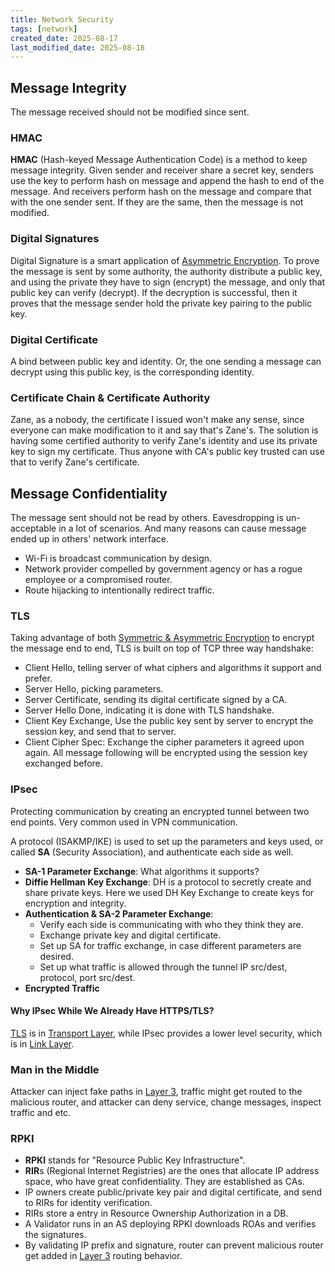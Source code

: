 ```yaml
---
title: Network Security
tags: [network]
created_date: 2025-08-17
last_modified_date: 2025-08-18
---
```


## Message Integrity

The message received should not be modified since sent.

### HMAC

**HMAC** (Hash-keyed Message Authentication Code) is a method to keep message integrity.
Given sender and receiver share a secret key, senders use the key to perform hash on message and append the hash to end of the message. And receivers perform hash on the message and compare that with the one sender sent. If they are the same, then the message is not modified.

### Digital Signatures

Digital Signature is a smart application of [Asymmetric Encryption](note/by/developer/cryptography_basic.md#Symmetric%20&%20Asymmetric%20Encryption). To prove the message is sent by some authority, the authority distribute a public key, and using the private they have to sign (encrypt) the message, and only that public key can verify (decrypt). If the decryption is successful, then it proves that the message sender hold the private key pairing to the public key.

### Digital Certificate

A bind between public key and identity. Or, the one sending a message can decrypt using this public key, is the corresponding identity.

### Certificate Chain & Certificate Authority

Zane, as a nobody, the certificate I issued won't make any sense, since everyone can make modification to it and say that's Zane's. The solution is having some certified authority to verify Zane's identity and use its private key to sign my certificate. Thus anyone with CA's public key trusted can use that to verify Zane's certificate.

## Message Confidentiality

The message sent should not be read by others. Eavesdropping is un-acceptable in a lot of scenarios. And many reasons can cause message ended up in others' network interface.

- Wi-Fi is broadcast communication by design.
- Network provider compelled by government agency or has a rogue employee or a compromised router.
- Route hijacking to intentionally redirect traffic.

### TLS

Taking advantage of both [Symmetric & Asymmetric Encryption](note/by/developer/cryptography_basic.md#Symmetric%20&%20Asymmetric%20Encryption) to encrypt the message end to end, TLS is built on top of TCP three way handshake:

- Client Hello, telling server of what ciphers and algorithms it support and prefer.
- Server Hello, picking parameters.
- Server Certificate, sending its digital certificate signed by a CA.
- Server Hello Done, indicating it is done with TLS handshake.
- Client Key Exchange, Use the public key sent by server to encrypt the session key, and send that to server.
- Client Cipher Spec: Exchange the cipher parameters it agreed upon again. All message following will be encrypted using the session key exchanged before.

### IPsec

Protecting communication by creating an encrypted tunnel between two end points. Very common used in VPN communication.

A protocol (ISAKMP/IKE) is used to set up the parameters and keys used, or called **SA** (Security Association), and authenticate each side as well.

- **SA-1 Parameter Exchange**: What algorithms it supports?
- **Diffie Hellman Key Exchange**: DH is a protocol to secretly create and share private keys. Here we used DH Key Exchange to create keys for encryption and integrity.
- **Authentication & SA-2 Parameter Exchange**:
	- Verify each side is communicating with who they think they are.
	- Exchange private key and digital certificate.
	- Set up SA for traffic exchange, in case different parameters are desired.
	- Set up what traffic is allowed through the tunnel IP src/dest, protocol, port src/dest.
- **Encrypted Traffic**

#### Why IPsec While We Already Have HTTPS/TLS?

[TLS](#TLS) is in [Transport Layer](note/by/developer/computer_network_basic.md#Layers%20of%20Computer%20Network), while IPsec provides a lower level security, which is in [Link Layer](note/by/developer/computer_network_basic.md#Layers%20of%20Computer%20Network).

### Man in the Middle

Attacker can inject fake paths in [Layer 3](note/by/developer/computer_network_basic.md#Layers%20of%20Computer%20Network), traffic might get routed to the malicious router, and attacker can deny service, change messages, inspect traffic and etc.

### RPKI

- **RPKI** stands for "Resource Public Key Infrastructure".
- **RIR**s (Regional Internet Registries) are the ones that allocate IP address space, who have great confidentiality. They are established as CAs.
- IP owners create public/private key pair and digital certificate, and send to RIRs for identity verification.
- RIRs store a entry in Resource Ownership Authorization in a DB.
- A Validator runs in an AS deploying RPKI downloads ROAs and verifies the signatures.
- By validating IP prefix and signature, router can prevent malicious router get added in [Layer 3](note/by/developer/computer_network_basic.md#Layers%20of%20Computer%20Network) routing behavior.